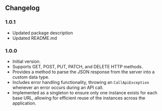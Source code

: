 ## Changelog

### 1.0.1

- Updated package description
- Updated README.md

### 1.0.0

- Initial version.
- Supports GET, POST, PUT, PATCH, and DELETE HTTP methods.
- Provides a method to parse the JSON response from the server into a custom data type.
- Includes error handling functionality, throwing an `CallApiException` whenever an error occurs during an API call.
- Implemented as a singleton to ensure only one instance exists for each base URL, allowing for efficient reuse of the instances across the application.
